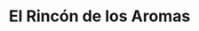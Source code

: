 ---
title: "El Rincón de los Aromas"
url: /alcala-de-henares/el-rincon-de-los-aromas/
shop: general
---